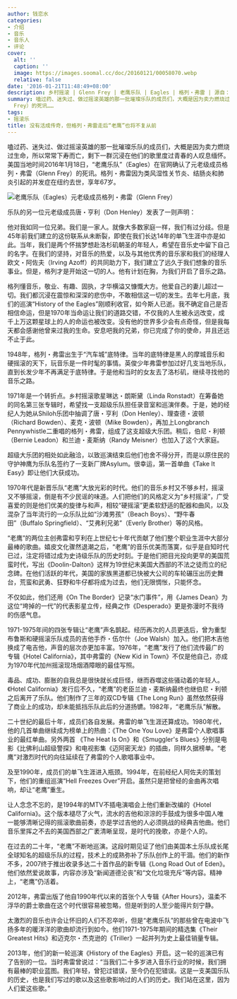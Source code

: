 ```yaml
---
author: 钱恋水
categories:
- 介绍
- 音乐
- 音乐人
- 评论
cover:
  alt: ''
  caption: ''
  image: https://images.soomal.cc/doc/20160121/00058070.webp
  relative: false
date: '2016-01-21T11:48:49+08:00'
description: 乡村摇滚 | Glenn Frey | 老鹰乐队 | Eagles | 格列・弗雷 | 源自：澎湃新闻 | 版权：转载 |  平均/总评分：10.00/30
summary: 嗑过药、迷失过、做过摇滚英雄的那一批璀璨乐队的成员们，大概是因为卖力燃烧过生命，所以常常下寿而亡，剩下一群沉浸在他们的歌里度过青春的人叹息缅怀。美国当地时间2016年1月18日，“老鹰乐队”（Eagles）在官网确认了元老级成员格列・弗雷（Glenn
  Frey）的死讯……
tags:
- 摇滚乐
title: 没有活成传奇，但格列・弗雷走后“老鹰”也将不复从前
---
```


嗑过药、迷失过、做过摇滚英雄的那一批璀璨乐队的成员们，大概是因为卖力燃烧过生命，所以常常下寿而亡，剩下一群沉浸在他们的歌里度过青春的人叹息缅怀。美国当地时间2016年1月18日，“老鹰乐队”（Eagles）在官网确认了元老级成员格列・弗雷（Glenn Frey）的死讯。格列・弗雷因为类风湿性关节炎、结肠炎和肺炎引起的并发症在纽约去世，享年67岁。

![老鹰乐队（Eagles）元老级成员格列・弗雷（Glenn Frey）](https://images.soomal.cc/doc/20160121/00058070.webp)





乐队的另一位元老级成员唐・亨利（Don Henley）发表了一则声明：


他对我如同一位兄弟。我们是一家人。就像大多数家庭一样，我们有过分歧。但是45年前我们建立的这份联系从未断裂，即使在我们长达14年的单飞生涯中亦是如此。当年，我们是两个怀揣梦想赴洛杉矶朝圣的年轻人，希望在音乐史中留下自己的名字。在我们的坚持，对音乐的热爱，以及与其他优秀的音乐家和我们的经理人欧文・阿佐夫（Irving Azoff）的共同助力下，我们建立了远久于我们想象的音乐事业。但是，格列才是开始这一切的人。他有计划在胸，为我们开启了音乐之路。

格列懂音乐，敬业、有趣、固执，才华横溢又慷慨大方。他爱自己的妻儿超过一切。我们都沉浸在震惊和深深的悲伤中，不敢相信这一切的发生。去年七月底，我们的巡演“History of the Eagles”刚顺利收官，如今斯人已逝。我不确定自己是否相信命运，但是1970年当命运让我们的道路交错，不仅我的人生被永远改变，成千上万这颗星球上的人的命运也被改变。没有他的世界多少会有点奇怪，但是我每天都会感谢他曾来过我的生命。安息吧我的兄弟，你已完成了你的使命，并且还远不止于此。


1948年，格列・弗雷出生于“汽车城”底特律。当年的底特律是黑人的摩城音乐和硬摇滚的天下，玩音乐是一件时髦的事情。英俊少年弗雷参加过好几支当地乐队，直到长发少年不再满足于底特律。于是他和当时的女友去了洛杉矶，继续寻找他的音乐之路。

1971年是一个转折点。乡村摇滚歌星琳达・朗斯黛（Linda Ronstadt）在筹备她的同名第三张专辑时，希望找一支超级乐队担任录音室和巡演伴奏。于是，她的经纪人为她从Shiloh乐团中抽调了唐・亨利（Don Henley）、理查德・波顿（Richard Bowden）、麦克・波顿（Mike Bowden），再加上Longbranch Pennywhistle二重唱的格列・弗雷，组成了这支超级大乐团。稍后，伯尼・利顿（Bernie Leadon）和兰迪・麦斯纳（Randy Meisner）也加入了这个大家庭。

超级大乐团的相处如此融洽，以致巡演结束后他们也舍不得分开，而是以原住民的守护神鹰为乐队名签约了一支新厂牌Asylum。很幸运，第一首单曲《Take It Easy》即让他们大获成功。

1970年代是新晋乐队“老鹰”大放光彩的时代。他们的音乐乡村又不够乡村，摇滚又不够摇滚，倒是有不少民谣的味道。人们把他们的风格定义为“乡村摇滚”，广受喜爱的则是他们优美的旋律与和声，相较“硬摇滚”更柔软舒适的配器和曲风，以及混杂了当年流行的一众乐队比如“沙滩男孩”（Beach Boys）、“野牛春田”（Buffalo Springfield）、“艾弗利兄弟”（Everly Brother）等的风格。

“老鹰”的两位主创弗雷和亨利在上世纪七十年代贡献了他们整个职业生涯中大部分最棒的歌曲。嬉皮文化骤然退潮之后，“老鹰”的音乐优美而落寞，似乎是自知时代已过，注定将错过成为史诗级乐队的历史时刻。于是他们把目光投向更早的美国荒蛮时代，写出《Doolin-Dalton》这样为19世纪末美国大西部的不法之徒而立的纪念碑。在他们活跃的年代，美国的家族黑道都已快被大公司的车轮碾压出历史舞台，荒蛮和武勇、狂野和牛仔都将成为过去，他们无限惆怅，只能怀念。

不仅如此，他们还用《On The Border》记录“水门事件”，用《James Dean》为这位“垮掉的一代”的代表影星立传，经典之作《Desperado》更是弥漫时不我待的伤感气息。

1971-1975年间的四张专辑让“老鹰”声名鹊起。经历再次的人员更迭后，曾为重型布鲁斯和硬摇滚乐队成员的吉他手乔・伍尔什（Joe Walsh）加入。他们把木吉他换成了电吉他，声音的层次亦更加丰富。1976年，“老鹰”发行了他们流传最广的专辑《Hotel California》，其中弗雷的《New Kid in Town》不仅是他自己，亦成为1970年代加州摇滚现场烟酒障眼的最佳写照。

毒品、成功、膨胀的自我总是很快就长成巨怪，继而吞噬这些骚动着的年轻人。《Hotel California》发行后不久，“老鹰”的老臣兰迪・麦斯纳最终也继伯尼・利顿之后离开了乐队。他们制作了三年的双CD专辑《The Long Run》虽然依然获得了商业上的成功，却未能抵挡乐队此后的分道扬镳。1982年，“老鹰乐队”解散。

二十世纪的最后十年，成员们各自发展。弗雷的单飞生涯还算成功。1980年代，他的几首单曲继续成为榜单上的热曲：《The One You Love》是弗雷个人歌唱事业的最红单曲。另外两首 《The Heat Is On》和《Smuggler's Blues》分别是电影《比佛利山超级警探》和电视影集《迈阿密天龙》的插曲，同样久据榜单。“老鹰”对激烈时代的向往延续在了弗雷的个人歌唱事业中。

及至1990年，成员们的单飞生涯进入瓶颈。1994年，在前经纪人阿佐夫的策划下，他们的重组巡演“Hell Freezes Over”开启。虽然只是把曾经的金曲再次唱响，却让“老鹰”重生。

让人念念不忘的，是1994年的MTV不插电演唱会上他们重新改编的《Hotel California》。这个版本褪尽了火气，流水的吉他和淙淙的手鼓成为很多中国人唯一能够清晰记得的摇滚歌曲前奏，亦是学过吉他的人必须挑战的经典吉他曲。他们音乐里挥之不去的美国西部之广袤清晰呈现，是时代的挽歌，亦是个人的。

在过去的二十年，“老鹰”不断地巡演。这段时期见证了他们由美国本土乐队成长尾全球知名的超级乐队的过程，技术上的成熟弥补了乐队创作上的干涸。他们的新作不多，2007终于推出收录多达二十首作品的新专辑《Long Road Out of Eden》。他们依然爱说故事，内容亦涉及“新闻道德沦丧”和“文化垃圾充斥”等内容。精神上，“老鹰”仍活着。

2012年，弗雷出版了他自1990年代以来的首张个人专辑《After Hours》，温柔不浮华的爵士歌曲在这个时代很容易被忽略，但是听到的人至少能得片刻宁静。

太激烈的音乐也许会让怀旧的人们不忍卒听，但是“老鹰乐队”的那些曾在电波中飞扬多年的暖洋洋的歌曲却流行到如今。他们1971-1975年期间的精选集《Their Greatest Hits》和迈克尔・杰克逊的《Triller》一起并列为史上最佳销量专辑。

2013年，他们的新一轮巡演《History of the Eagles》开启。这一轮的巡演已有了告别的一位。当时弗雷曾说过：“当我们二十多岁进入音乐行业的时候，我们拥有最棒的职业蓝图。我们年轻，曾犯过错误，至今仍在犯错误。这是一支美国乐队的历史，也是我们写过的歌以及这些歌影响过的人们的历史。我们站在这里，因为人们爱这些歌。”